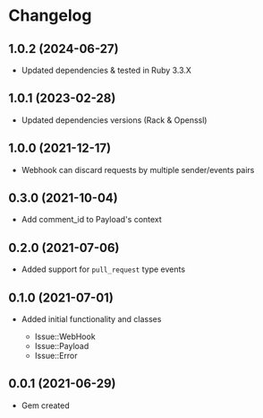 # Changelog


## 1.0.2 (2024-06-27)

- Updated dependencies & tested in Ruby 3.3.X

## 1.0.1 (2023-02-28)

- Updated dependencies versions (Rack & Openssl)

## 1.0.0 (2021-12-17)

- Webhook can discard requests by multiple sender/events pairs

## 0.3.0 (2021-10-04)

- Add comment_id to Payload's context

## 0.2.0 (2021-07-06)

- Added support for `pull_request` type events

## 0.1.0 (2021-07-01)

- Added initial functionality and classes

  - Issue::WebHook
  - Issue::Payload
  - Issue::Error

## 0.0.1 (2021-06-29)

- Gem created

